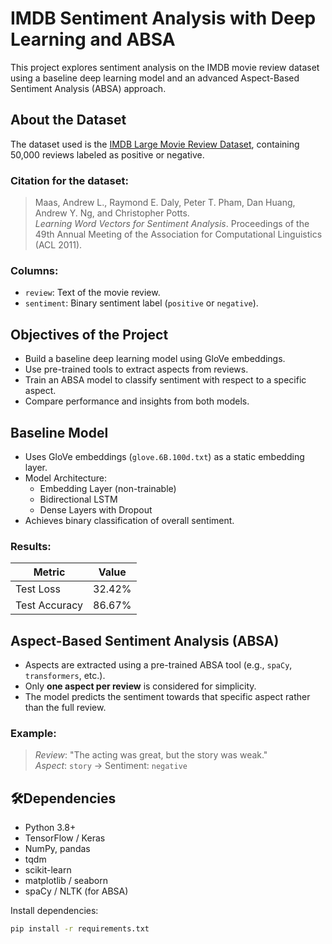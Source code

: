 # IMDB Sentiment Analysis with Deep Learning and ABSA

This project explores sentiment analysis on the IMDB movie review dataset using a baseline deep learning model and an advanced Aspect-Based Sentiment Analysis (ABSA) approach.

## About the Dataset

The dataset used is the [IMDB Large Movie Review Dataset](https://ai.stanford.edu/~amaas/data/sentiment/), containing 50,000 reviews labeled as positive or negative.

### Citation for the dataset:
> Maas, Andrew L., Raymond E. Daly, Peter T. Pham, Dan Huang, Andrew Y. Ng, and Christopher Potts.  
> *Learning Word Vectors for Sentiment Analysis*. Proceedings of the 49th Annual Meeting of the Association for Computational Linguistics (ACL 2011).

### Columns:
- `review`: Text of the movie review.
- `sentiment`: Binary sentiment label (`positive` or `negative`).

## Objectives of the Project

- Build a baseline deep learning model using GloVe embeddings.
- Use pre-trained tools to extract aspects from reviews.
- Train an ABSA model to classify sentiment with respect to a specific aspect.
- Compare performance and insights from both models.

## Baseline Model

- Uses GloVe embeddings (`glove.6B.100d.txt`) as a static embedding layer.
- Model Architecture:
  - Embedding Layer (non-trainable)
  - Bidirectional LSTM
  - Dense Layers with Dropout
- Achieves binary classification of overall sentiment.

### Results:
| Metric       | Value   |
|--------------|---------|
| Test Loss    | 32.42%    |
| Test Accuracy| 86.67%    |

## Aspect-Based Sentiment Analysis (ABSA)

- Aspects are extracted using a pre-trained ABSA tool (e.g., `spaCy`, `transformers`, etc.).
- Only **one aspect per review** is considered for simplicity.
- The model predicts the sentiment towards that specific aspect rather than the full review.

### Example:
> *Review*: "The acting was great, but the story was weak."  
> *Aspect*: `story` → Sentiment: `negative`

## 🛠Dependencies

- Python 3.8+
- TensorFlow / Keras
- NumPy, pandas
- tqdm
- scikit-learn
- matplotlib / seaborn
- spaCy / NLTK (for ABSA)

Install dependencies:
```bash
pip install -r requirements.txt
